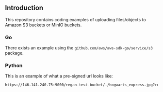 ## Introduction
This repository contains coding examples of uploading files/objects to Amazon S3 buckets or MinIO buckets.

### Go
There exists an example using the `github.com/aws/aws-sdk-go/service/s3` package.

### Python
This is an example of what a pre-signed url looks like:
```bash
https://146.141.240.75:9000/regan-test-bucket/./hogwarts_express.jpg?response-content-type=application%2Fjson&X-Amz-Algorithm=AWS4-HMAC-SHA256&X-Amz-Credential=minio_access_key%2F20240523%2Fus-east-1%2Fs3%2Faws4_request&X-Amz-Date=20240523T180425Z&X-Amz-Expires=86400&X-Amz-SignedHeaders=host&X-Amz-Signature=0c944bf10d6c445a5166f0997288cec097899d43244158d2cb97a00e7d2a0f15
```
